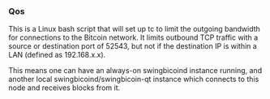 ### Qos ###

This is a Linux bash script that will set up tc to limit the outgoing bandwidth for connections to the Bitcoin network. It limits outbound TCP traffic with a source or destination port of 52543, but not if the destination IP is within a LAN (defined as 192.168.x.x).

This means one can have an always-on swingbicoind instance running, and another local swingbicoind/swingbicoin-qt instance which connects to this node and receives blocks from it.
